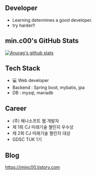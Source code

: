 ## Developer
- Learning determines a good developer. 
- try harder!! 
 
## min.c00's GitHub Stats
 [![Anurag's github stats](https://github-readme-stats.vercel.app/api?username=MinChangJeong)](https://github.com/anuraghazra/github-readme-stats)
  
## Tech Stack
 - 💻 Web developer
  - Backend : Spring boot, mybatis, jpa
  - DB : mysql, mariadb

 ## Career
 - (주) 해나소프트 웹 개발자
 - 제 1회 CJ 미래기술 첼린지 우수상
 - 제 2회 CJ 미래기술 첼린지 대상
 - GDSC TUK 1기 
## Blog
https://jminc00.tistory.com

 
